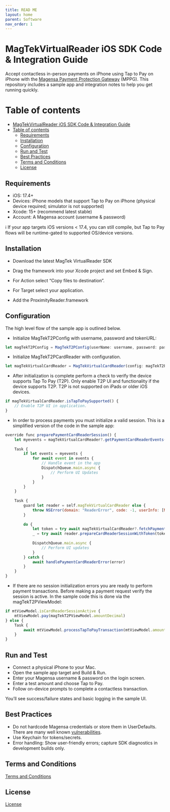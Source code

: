 ```yaml
---
title: READ ME
layout: home
parent: Software
nav_order: 1
---
```


# MagTekVirtualReader iOS SDK Code & Integration Guide



Accept contactless in-person payments on iPhone using Tap to Pay on iPhone with the [Magensa Payment Protection Gateway](https://www.magtek.com/product/mppg-services) (MPPG). This repository includes a sample app and integration notes to help you get running quickly.

Table of contents
=================
- [MagTekVirtualReader iOS SDK Code \& Integration Guide](#magtekvirtualreader-ios-sdk-code--integration-guide)
- [Table of contents](#table-of-contents)
  - [Requirements](#requirements)
  - [Installation](#installation)
  - [Configuration](#configuration)
  - [Run and Test](#run-and-test)
  - [Best Practices](#best-practices)
  - [Terms and Conditions](#terms-and-conditions)
  - [License](#license)

## Requirements
- iOS: 17.4+
- Devices: iPhone models that support Tap to Pay on iPhone (physical device required; simulator is not supported)
- Xcode: 15+ (recommend latest stable)
- Account: A Magensa account (username & password)

ℹ️ If your app targets iOS versions < 17.4, you can still compile, but Tap to Pay flows will be runtime-gated to supported OS/device versions.

## Installation
- Download the latest MagTek VirtualReader SDK
- Drag the framework into your Xcode project and set Embed & Sign.
- For Action select “Copy files to destination”.
- For Target select your application.

- Add the ProximityReader.framework

## Configuration
The high level flow of the sample app is outlined below.

- Initialize MagTekT2PConfig with username, password and tokenURL:
```javascript
let magTekT2PConfig = MagTekT2PConfig(userName: username, password: password, url: tokenURL, readerID: "")
```

- Initialize MagTekT2PCardReader with configuration.
```javascript
let magTekVirtualCardReader = MagTekVirtualCardReader(config: magTekT2PConfig)
```

- After initialization is complete perform a check to verify the device supports Tap To Pay (T2P). Only enable T2P UI and functionality if the device supports T2P. T2P is not supported on iPads or older iOS devices.
```javascript
if magTekVirtualCardReader.isTapToPaySupported() {
    // Enable T2P UI in application.
}
```

- In order to process payments you must initialize a valid session. This is a simplified version of the code in the sample app:
```javascript
override func preparePaymentCardReaderSession() {
    let myevents = magTekVirtualCardReader?.getPaymentCardReaderEvents()
    
    Task {
        if let events = myevents {
            for await event in events {
                // Handle event in the app
                DispatchQueue.main.async {
                    // Perform UI Updates
                }
            }
        }
    }
    
    Task {
        guard let reader = self.magTekVirtualCardReader else {
            throw NSError(domain: "ReaderError", code: -1, userInfo: [NSLocalizedDescriptionKey: "Reader not available"])
        }
        
        do {
            let token = try await magTekVirtualCardReader?.fetchPaymentCardReaderTokenFromMagensaPSP(self.magTekT2PConfig)
            _ = try await reader.prepareCardReaderSessionWithToken(token!)
            
            DispatchQueue.main.async {
                // Perform UI updates
            }
        } catch {
            await handlePaymentCardReaderError(error)
        }
    }
}
```

- If there are no session initialization errors you are ready to perform payment transactions. Before making a payment request verify the session is active. In the sample code this is done via the magTekT2PViewModel:
```javascript
if mtViewModel.isCardReaderSessionActive {
    mtViewModel.pay(magTekT2PViewModel.amountDecimal)
} else {
    Task {
        await mtViewModel.processTapToPayTransaction(mtViewModel.amountDecimal)
    }
}
```

## Run and Test
- Connect a physical iPhone to your Mac.
- Open the sample app target and Build & Run.
- Enter your Magensa username & password on the login screen.
- Enter a test amount and choose Tap to Pay.
- Follow on-device prompts to complete a contactless transaction.

You’ll see success/failure states and basic logging in the sample UI.

## Best Practices
- Do not hardcode Magensa credentials or store them in UserDefaults. There are many well known [vulnerabilities](https://www.security.com/threat-intelligence/exposing-danger-within-hardcoded-cloud-credentials-popular-mobile-apps).
- Use Keychain for tokens/secrets.
- Error handling: Show user-friendly errors; capture SDK diagnostics in development builds only.

## Terms and Conditions
[Terms and Conditions](https://www.magtek.com/about/policy?tab=terms)

## License
[License](https://www.magtek.com/about/policy?tab=software)

